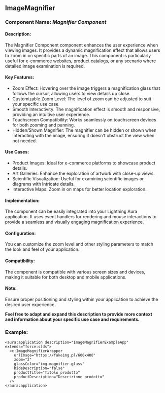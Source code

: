 ## ImageMagnifier

### Component Name: _Magnifier Component_

#### Description:

The Magnifier Component component enhances the user experience when viewing images. It provides a dynamic
magnification effect that allows users to zoom in on specific parts of an image. This component is particularly
useful for e-commerce websites, product catalogs, or any scenario where detailed image examination is required.

#### Key Features:

* Zoom Effect: Hovering over the image triggers a magnification glass that follows the cursor, allowing users to
  view details up close.
* Customizable Zoom Level: The level of zoom can be adjusted to suit your specific use case.
* Smooth Interactivity: The magnification effect is smooth and responsive, providing an intuitive user experience.
* Touchscreen Compatibility: Works seamlessly on touchscreen devices for both zooming and panning.
* Hidden/Shown Magnifier: The magnifier can be hidden or shown when interacting with the image, ensuring it
  doesn't obstruct the view when not needed.

#### Use Cases:

* Product Images: Ideal for e-commerce platforms to showcase product details.
* Art Galleries: Enhance the exploration of artwork with close-up views.
* Scientific Visualization: Useful for examining scientific images or diagrams with intricate details.
* Interactive Maps: Zoom in on maps for better location exploration.

#### Implementation:

The component can be easily integrated into your Lightning Aura application. It uses event handlers for
rendering and mouse interactions to provide a seamless and visually engaging magnification experience.

#### Configuration:

You can customize the zoom level and other styling parameters to match the look and feel of your application.

#### Compatibility:

The component is compatible with various screen sizes and devices, making it suitable for both desktop and
mobile applications.

#### Note:

Ensure proper positioning and styling within your application to achieve the desired user experience.

**Feel free to adapt and expand this description to provide more context and information about your specific use
case and requirements.**

### Example:

```
<aura:application description="ImageMagnifierExampleApp" extends="force:slds">
  <c:ImageMagnifierWrapper
    urlImage="https://fakeimg.pl/600x400"
    zoom="2"
    glassColor="img-magnifier-glass"
    hideDescription="false"
    productTitle="Titolo prodotto"
    productDescription="Descrizione prodotto"
  />
</aura:application>
```
